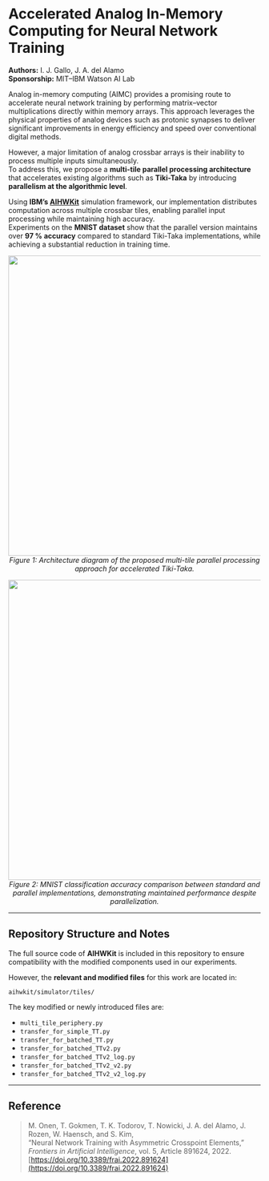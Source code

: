 # Accelerated Analog In-Memory Computing for Neural Network Training

**Authors:** I. J. Gallo, J. A. del Alamo  
**Sponsorship:** MIT–IBM Watson AI Lab  

Analog in-memory computing (AIMC) provides a promising route to accelerate neural network training by performing matrix–vector multiplications directly within memory arrays. This approach leverages the physical properties of analog devices such as protonic synapses to deliver significant improvements in energy efficiency and speed over conventional digital methods.

However, a major limitation of analog crossbar arrays is their inability to process multiple inputs simultaneously.  
To address this, we propose a **multi-tile parallel processing architecture** that accelerates existing algorithms such as **Tiki-Taka** by introducing **parallelism at the algorithmic level**.

Using **IBM’s [AIHWKit](https://github.com/IBM/aihwkit)** simulation framework, our implementation distributes computation across multiple crossbar tiles, enabling parallel input processing while maintaining high accuracy.  
Experiments on the **MNIST dataset** show that the parallel version maintains over **97 % accuracy** compared to standard Tiki-Taka implementations, while achieving a substantial reduction in training time.

<p align="center">
  <img src="images/figure1.png" width="600"><br>
  <em>Figure 1: Architecture diagram of the proposed multi-tile parallel processing approach for accelerated Tiki-Taka.</em>
</p>

<p align="center">
  <img src="images/figure2.png" width="600"><br>
  <em>Figure 2: MNIST classification accuracy comparison between standard and parallel implementations, demonstrating maintained performance despite parallelization.</em>
</p>

---

## Repository Structure and Notes

The full source code of **AIHWKit** is included in this repository to ensure compatibility with the modified components used in our experiments.  

However, the **relevant and modified files** for this work are located in:  
```
aihwkit/simulator/tiles/
```

The key modified or newly introduced files are:

- `multi_tile_periphery.py`  
- `transfer_for_simple_TT.py`  
- `transfer_for_batched_TT.py`  
- `transfer_for_batched_TTv2.py`  
- `transfer_for_batched_TTv2_log.py`  
- `transfer_for_batched_TTv2_v2.py`  
- `transfer_for_batched_TTv2_v2_log.py`

---

## Reference

> M. Onen, T. Gokmen, T. K. Todorov, T. Nowicki, J. A. del Alamo, J. Rozen, W. Haensch, and S. Kim,  
> “Neural Network Training with Asymmetric Crosspoint Elements,”  
> *Frontiers in Artificial Intelligence*, vol. 5, Article 891624, 2022.  
> [https://doi.org/10.3389/frai.2022.891624](https://doi.org/10.3389/frai.2022.891624)
